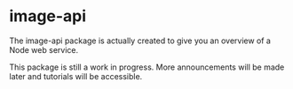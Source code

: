 # image-api

The image-api package is actually created to give you an overview of a Node web service. 

This package is still a work in progress. More announcements will be made later 
and tutorials will be accessible.

